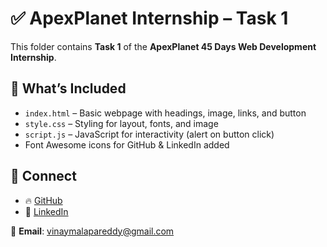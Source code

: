 # ✅ ApexPlanet Internship – Task 1

This folder contains **Task 1** of the **ApexPlanet 45 Days Web Development Internship**.

## 📌 What’s Included
- `index.html` – Basic webpage with headings, image, links, and button
- `style.css` – Styling for layout, fonts, and image
- `script.js` – JavaScript for interactivity (alert on button click)
- Font Awesome icons for GitHub & LinkedIn added

## 🔗 Connect
- 🔥 [GitHub](https://github.com/Kalyan-5460)
- 💼 [LinkedIn](https://www.linkedin.com/in/malapareddy-kalyan-venkat-vinay-12a41b292https://github.com/Kalyan-5460/ApexPlanetTasks/tree/main/task1)

📧 **Email**: vinaymalapareddy@gmail.com
